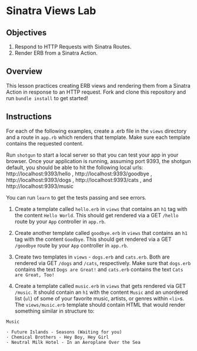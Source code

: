 # Sinatra Views Lab

## Objectives

1. Respond to HTTP Requests with Sinatra Routes.
2. Render ERB from a Sinatra Action.

## Overview

This lesson practices creating ERB views and rendering them from a Sinatra Action in response to an HTTP request. Fork and clone this repository and run `bundle install` to get started!

## Instructions

For each of the following examples, create a .erb file in the `views` directory and a route in `app.rb` which renders that template. Make sure each template contains the requested content.

Run `shotgun` to start a local server so that you can test your app in your browser. Once your application is running, assuming port 9393, the shotgun default, you should be able to hit the following local urls: http://localhost:9393/hello , http://localhost:9393/goodbye , http://localhost:9393/dogs , http://localhost:9393/cats , and http://localhost:9393/music

You can run `learn` to get the tests passing and see errors.

1. Create a template called `hello.erb` in `views` that contains an `h1` tag with the content `Hello World`. This should get rendered via a GET `/hello` route by your `App` controller in `app.rb`.

2. Create another template called `goodbye.erb` in `views` that contains an `h1` tag with the content `Goodbye`. This should get rendered via a GET `/goodbye` route by your `App` controller in `app.rb`.

3. Create two templates in `views` - `dogs.erb` and `cats.erb`. Both are rendered via GET `/dogs` and `/cats`, respectively. Make sure that `dogs.erb` contains the text `Dogs are Great!` and `cats.erb` contains the text `Cats are Great, Too!`

4. Create a template called `music.erb` in `views` that gets rendered via GET `/music`. It should contain an `h1` with the content `Music` and an unordered list (`ul`) of some of your favorite music, artists, or genres within `<li>`s. The `views/music.erb` template should contain HTML that would render something similar in structure to:

```
Music

· Future Islands - Seasons (Waiting for you)
· Chemical Brothers - Hey Boy, Hey Girl
· Neutral Milk Hotel - In an Aeroplane Over the Sea
```
